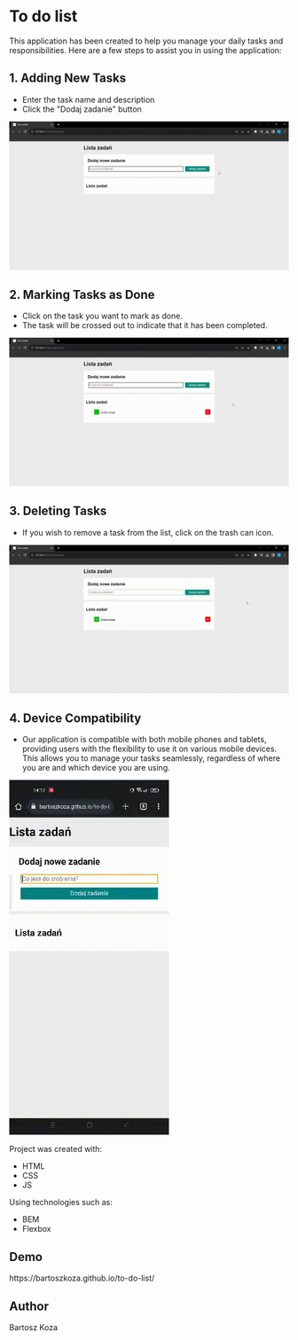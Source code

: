 # To do list
This application has been created to help you manage your daily tasks and responsibilities. Here are a few steps to assist you in using the application:
<h2>1. Adding New Tasks</h2>

* Enter the task name and description
* Click the "Dodaj zadanie" button

![preview](/images/Add_Task.gif/)
<h2>2. Marking Tasks as Done</h2>

* Click on the task you want to mark as done.
* The task will be crossed out to indicate that it has been completed.

![preview](/images/Task_Done.gif/)
<h2>3. Deleting Tasks</h2>

* If you wish to remove a task from the list, click on the trash can icon.

![preview](/images/Delete_Task.gif/)

<h2>4. Device Compatibility</h2>

* Our application is compatible with both mobile phones and tablets, providing users with the flexibility to use it on various mobile devices. This allows you to manage your tasks seamlessly, regardless of where you are and which device you are using.

![preview](/images/Mobile_List.gif/)


Project was created with:
* HTML
* CSS
* JS
  
Using technologies such as:
* BEM
* Flexbox



<h2>Demo</h2>
https://bartoszkoza.github.io/to-do-list/

<h2>Author</h2>
Bartosz Koza
